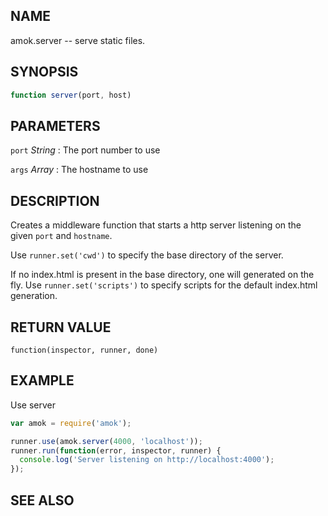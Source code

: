 ## NAME

amok.server -- serve static files.

## SYNOPSIS

```js
function server(port, host)
```

## PARAMETERS
`port` *String*
:   The port number to use

`args` *Array*
:   The hostname to use

## DESCRIPTION

Creates a middleware function that starts a http server listening on the given
`port` and `hostname`.

Use `runner.set('cwd')` to specify the base directory of the server.

If no index.html is present in the base directory, one will generated on the
fly. Use `runner.set('scripts')` to specify scripts for the default index.html
generation.

## RETURN VALUE

`function(inspector, runner, done)`

## EXAMPLE

Use server

```js
var amok = require('amok');

runner.use(amok.server(4000, 'localhost'));
runner.run(function(error, inspector, runner) {
  console.log('Server listening on http://localhost:4000');
});
```

## SEE ALSO
